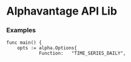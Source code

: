 # Alphavantage API Lib

### Examples

```
func main() {
	opts := alpha.Options{
			Function:   "TIME_SERIES_DAILY",
		